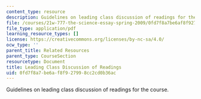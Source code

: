 ```yaml
---
content_type: resource
description: Guidelines on leading class discussion of readings for the course.
file: /courses/21w-777-the-science-essay-spring-2009/0fd7f8a7be6af8f927998cc2cd0b36ac_MIT21W_777s09_res02_discussion.pdf
file_type: application/pdf
learning_resource_types: []
license: https://creativecommons.org/licenses/by-nc-sa/4.0/
ocw_type: ''
parent_title: Related Resources
parent_type: CourseSection
resourcetype: Document
title: Leading Class Discussion of Readings
uid: 0fd7f8a7-be6a-f8f9-2799-8cc2cd0b36ac
---
```

Guidelines on leading class discussion of readings for the course.